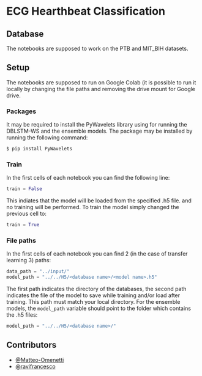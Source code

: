 # ECG Hearthbeat Classification

## Database

The notebooks are supposed to work on the PTB and MIT_BIH datasets.

## Setup

The notebooks are supposed to run on Google Colab (it is possible to run it locally by changing the file paths and removing the drive mount for Google drive.

### Packages
It may be required to install the PyWavelets library using for running the DBLSTM-WS and the ensemble models. The package may be installed by running the following command:

```bash
$ pip install PyWavelets
```

### Train
In the first cells of each notebook you can find the following line:

```python
train = False
```

This indiates that the model will be loaded from the specified .h5 file. and no training will be performed. To train the model simply changed the previous cell to:

```python
train = True
```

### File paths
In the first cells of each notebook you can find 2 (in the case of transfer learning 3) paths:

```python
data_path = "../input/"
model_path = "../../H5/<database name>/<model name>.h5"
```

The first path indicates the directory of the databases, the second path indicates the file of the model to save while training and/or load after training. This path must match your local directory. For the ensemble models, the ```model_path``` variable should point to the folder which contains the .h5 files:

```python
model_path = "../../H5/<database name>/"
```

## Contributors

* [@Matteo-Omenetti](https://github.com/Matteo-Omenetti)
* [@ravifrancesco](https://github.com/ravifrancesco)
